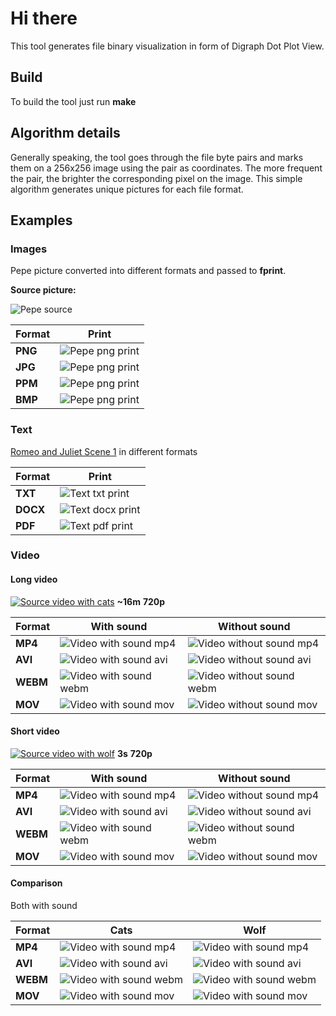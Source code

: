 # Hi there
This tool generates file binary visualization in form of Digraph Dot Plot View.

## Build
To build the tool just run **make**

## Algorithm details
Generally speaking, the tool goes through the file byte pairs and marks them on a 256x256 image using the pair as coordinates. The more frequent the pair, the brighter the corresponding pixel on the image. This simple algorithm generates unique pictures for each file format.


## Examples
### Images
Pepe picture converted into different formats and passed to **fprint**.

**Source picture:**

![Pepe source](https://github.com/Astroner/c-file-print/blob/master/examples/pepe.png)

| Format     | Print                                                                                         |
|------------|-----------------------------------------------------------------------------------------------|
| **PNG**    | ![Pepe png print](https://github.com/Astroner/c-file-print/blob/master/examples/pepe-png.png) |
| **JPG**    | ![Pepe png print](https://github.com/Astroner/c-file-print/blob/master/examples/pepe-jpg.png) |
| **PPM**    | ![Pepe png print](https://github.com/Astroner/c-file-print/blob/master/examples/pepe-ppm.png) |
| **BMP**    | ![Pepe png print](https://github.com/Astroner/c-file-print/blob/master/examples/pepe-bmp.png) |

### Text
[Romeo and Juliet Scene 1](https://shakespeare.mit.edu/romeo_juliet/romeo_juliet.1.1.html) in different formats

| Format      | Print                                                                                           |
|-------------|-------------------------------------------------------------------------------------------------|
| **TXT**     | ![Text txt print](https://github.com/Astroner/c-file-print/blob/master/examples/text-txt.png)   |
| **DOCX**    | ![Text docx print](https://github.com/Astroner/c-file-print/blob/master/examples/text-docx.png) |
| **PDF**     | ![Text pdf print](https://github.com/Astroner/c-file-print/blob/master/examples/text-pdf.png)   |

### Video
#### Long video
[![Source video with cats](https://img.youtube.com/vi/hCA0-imjoz0/hqdefault.jpg)](https://www.youtube.com/watch?v=hCA0-imjoz0)
**~16m** **720p**

| Format  | With sound                                                                                          | Without sound |
|---------|-----------------------------------------------------------------------------------------------------|---------------|
| **MP4** | ![Video with sound mp4](https://github.com/Astroner/c-file-print/blob/master/examples/cats-mp4.png) | ![Video without sound mp4](https://github.com/Astroner/c-file-print/blob/master/examples/cats-ns-mp4.png) |
| **AVI** | ![Video with sound avi](https://github.com/Astroner/c-file-print/blob/master/examples/cats-avi.png) | ![Video without sound avi](https://github.com/Astroner/c-file-print/blob/master/examples/cats-ns-avi.png) |
| **WEBM** | ![Video with sound webm](https://github.com/Astroner/c-file-print/blob/master/examples/cats-webm.png) | ![Video without sound webm](https://github.com/Astroner/c-file-print/blob/master/examples/cats-ns-webm.png) |
| **MOV** | ![Video with sound mov](https://github.com/Astroner/c-file-print/blob/master/examples/cats-mov.png) | ![Video without sound mov](https://github.com/Astroner/c-file-print/blob/master/examples/cats-ns-mov.png) |

#### Short video
[![Source video with wolf](https://img.youtube.com/vi/KDjVJ_mDZd4/hqdefault.jpg)](https://www.youtube.com/watch?v=KDjVJ_mDZd4)
**3s** **720p**

| Format  | With sound                                                                                          | Without sound |
|---------|-----------------------------------------------------------------------------------------------------|---------------|
| **MP4** | ![Video with sound mp4](https://github.com/Astroner/c-file-print/blob/master/examples/wolf-mp4.png) | ![Video without sound mp4](https://github.com/Astroner/c-file-print/blob/master/examples/wolf-ns-mp4.png) |
| **AVI** | ![Video with sound avi](https://github.com/Astroner/c-file-print/blob/master/examples/wolf-avi.png) | ![Video without sound avi](https://github.com/Astroner/c-file-print/blob/master/examples/wolf-ns-avi.png) |
| **WEBM** | ![Video with sound webm](https://github.com/Astroner/c-file-print/blob/master/examples/wolf-webm.png) | ![Video without sound webm](https://github.com/Astroner/c-file-print/blob/master/examples/wolf-ns-webm.png) |
| **MOV** | ![Video with sound mov](https://github.com/Astroner/c-file-print/blob/master/examples/wolf-mov.png) | ![Video without sound mov](https://github.com/Astroner/c-file-print/blob/master/examples/wolf-ns-mov.png) |

#### Comparison
Both with sound

| Format  | Cats | Wolf |
|---------|------|------|
| **MP4** | ![Video with sound mp4](https://github.com/Astroner/c-file-print/blob/master/examples/cats-mp4.png) | ![Video with sound mp4](https://github.com/Astroner/c-file-print/blob/master/examples/wolf-mp4.png) |
| **AVI** | ![Video with sound avi](https://github.com/Astroner/c-file-print/blob/master/examples/cats-avi.png) | ![Video with sound avi](https://github.com/Astroner/c-file-print/blob/master/examples/wolf-avi.png) |
| **WEBM** | ![Video with sound webm](https://github.com/Astroner/c-file-print/blob/master/examples/cats-webm.png) | ![Video with sound webm](https://github.com/Astroner/c-file-print/blob/master/examples/wolf-webm.png) |
| **MOV** | ![Video with sound mov](https://github.com/Astroner/c-file-print/blob/master/examples/cats-mov.png) | ![Video with sound mov](https://github.com/Astroner/c-file-print/blob/master/examples/wolf-mov.png) |